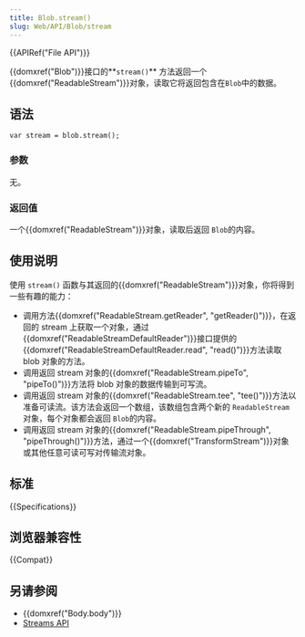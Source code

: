 ```yaml
---
title: Blob.stream()
slug: Web/API/Blob/stream
---
```


{{APIRef("File API")}}

{{domxref("Blob")}}接口的**`stream()`** 方法返回一个{{domxref("ReadableStream")}}对象，读取它将返回包含在`Blob`中的数据。

## 语法

```plain
var stream = blob.stream();
```

### 参数

无。

### 返回值

一个{{domxref("ReadableStream")}}对象，读取后返回 `Blob`的内容。

## 使用说明

使用 `stream()` 函数与其返回的{{domxref("ReadableStream")}}对象，你将得到一些有趣的能力：

- 调用方法{{domxref("ReadableStream.getReader", "getReader()")}}，在返回的 stream 上获取一个对象，通过{{domxref("ReadableStreamDefaultReader")}}接口提供的{{domxref("ReadableStreamDefaultReader.read", "read()")}}方法读取 blob 对象的方法。
- 调用返回 stream 对象的{{domxref("ReadableStream.pipeTo", "pipeTo()")}}方法将 blob 对象的数据传输到可写流。
- 调用返回 stream 对象的{{domxref("ReadableStream.tee", "tee()")}}方法以准备可读流。该方法会返回一个数组，该数组包含两个新的 `ReadableStream` 对象，每个对象都会返回 `Blob`的内容。
- 调用返回 stream 对象的{{domxref("ReadableStream.pipeThrough", "pipeThrough()")}}方法，通过一个{{domxref("TransformStream")}}对象或其他任意可读可写对传输流对象。

## 标准

{{Specifications}}

## 浏览器兼容性

{{Compat}}

## 另请参阅

- {{domxref("Body.body")}}
- [Streams API](/zh-CN/docs/Web/API/Streams_API)

